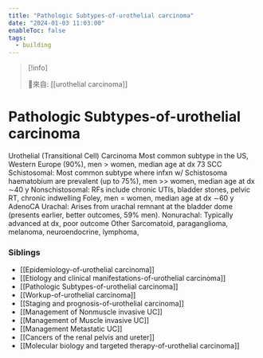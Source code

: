 ```yaml
---
title: "Pathologic Subtypes-of-urothelial carcinoma"
date: "2024-01-03 11:03:00"
enableToc: false
tags:
  - building
---
```

> [!info]
>
> 🌱來自: [[urothelial carcinoma]]
# Pathologic Subtypes-of-urothelial carcinoma
Urothelial (Transitional Cell) Carcinoma
Most common subtype in the US, Western Europe (90%), men > women, median age at dx 73
SCC
Schistosomal: Most common subtype where infxn w/ Schistosoma haematobium are prevalent (up to 75%), men >> women, median age at dx ∼40 y
Nonschistosomal: RFs include chronic UTIs, bladder stones, pelvic RT, chronic indwelling Foley, men = women, median age at dx ∼60 y
AdenoCA
Urachal: Arises from urachal remnant at the bladder dome (presents earlier, better outcomes, 59% men).
Nonurachal: Typically advanced at dx, poor outcome
Other
Sarcomatoid, paraganglioma, melanoma, neuroendocrine, lymphoma,
### Siblings
- [[Epidemiology-of-urothelial carcinoma]]
- [[Etiology and clinical manifestations-of-urothelial carcinoma]]
- [[Pathologic Subtypes-of-urothelial carcinoma]]
- [[Workup-of-urothelial carcinoma]]
- [[Staging and prognosis-of-urothelial carcinoma]]
- [[Management of Nonmuscle invasive UC]]
- [[Management of Muscle invasive UC]]
- [[Management Metastatic UC]]
- [[Cancers of the renal pelvis and ureter]]
- [[Molecular biology and targeted therapy-of-urothelial carcinoma]]
